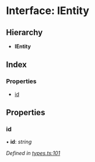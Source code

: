 
# Interface: IEntity

## Hierarchy

* **IEntity**

## Index

### Properties

* [id](ientity.md#id)

## Properties

###  id

• **id**: *string*

*Defined in [types.ts:101](https://github.com/wovalle/fireorm/blob/5547513/src/types.ts#L101)*

